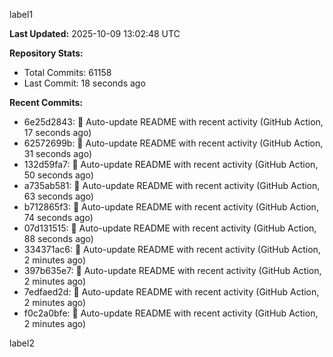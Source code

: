 
label1 
<!-- ACTIVITY_START -->
**Last Updated:** 2025-10-09 13:02:48 UTC

**Repository Stats:**
- Total Commits: 61158
- Last Commit: 18 seconds ago

**Recent Commits:**
- 6e25d2843: 🤖 Auto-update README with recent activity (GitHub Action, 17 seconds ago)
- 62572699b: 🤖 Auto-update README with recent activity (GitHub Action, 31 seconds ago)
- 132d59fa7: 🤖 Auto-update README with recent activity (GitHub Action, 50 seconds ago)
- a735ab581: 🤖 Auto-update README with recent activity (GitHub Action, 63 seconds ago)
- b712865f3: 🤖 Auto-update README with recent activity (GitHub Action, 74 seconds ago)
- 07d131515: 🤖 Auto-update README with recent activity (GitHub Action, 88 seconds ago)
- 334371ac6: 🤖 Auto-update README with recent activity (GitHub Action, 2 minutes ago)
- 397b635e7: 🤖 Auto-update README with recent activity (GitHub Action, 2 minutes ago)
- 7edfaed2d: 🤖 Auto-update README with recent activity (GitHub Action, 2 minutes ago)
- f0c2a0bfe: 🤖 Auto-update README with recent activity (GitHub Action, 2 minutes ago)
<!-- ACTIVITY_END -->

label2

